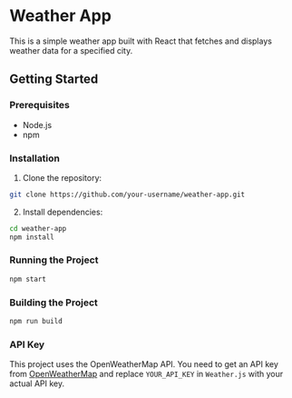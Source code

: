 # Weather App

This is a simple weather app built with React that fetches and displays weather data for a
specified city.

## Getting Started

### Prerequisites

- Node.js
- npm

### Installation

1. Clone the repository:

```bash
git clone https://github.com/your-username/weather-app.git
```

2. Install dependencies:

```bash
cd weather-app
npm install
```

### Running the Project

```bash
npm start
```

### Building the Project

```bash
npm run build
```

### API Key

This project uses the OpenWeatherMap API. You need to get an API key from
[OpenWeatherMap](https://openweathermap.org/api) and replace `YOUR_API_KEY` in
`Weather.js` with your actual API key.
